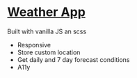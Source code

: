# [ Weather App](weather-app-client-sigma.vercel.app)
Built with vanilla JS an scss
- Responsive
- Store custom location
- Get daily and 7 day forecast conditions
- A11y

